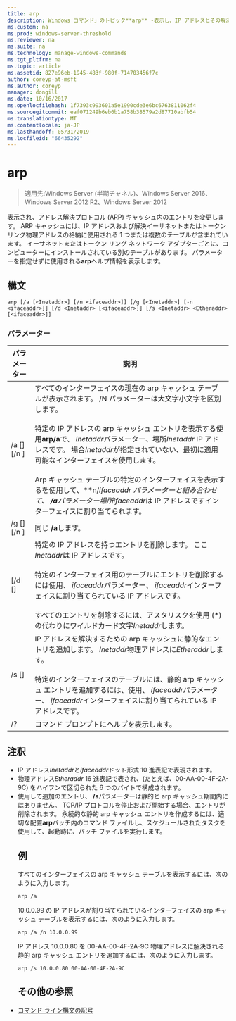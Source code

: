 ```yaml
---
title: arp
description: Windows コマンド」のトピック**arp** -表示し、IP アドレスとその解決の物理アドレスの格納に使用されるアドレス解決プロトコル (arp) キャッシュ内のエントリを変更します。
ms.custom: na
ms.prod: windows-server-threshold
ms.reviewer: na
ms.suite: na
ms.technology: manage-windows-commands
ms.tgt_pltfrm: na
ms.topic: article
ms.assetid: 827e96eb-1945-483f-980f-714703456f7c
author: coreyp-at-msft
ms.author: coreyp
manager: dongill
ms.date: 10/16/2017
ms.openlocfilehash: 1f7393c993601a5e1990cde3e6bc6763811062f4
ms.sourcegitcommit: eaf071249b6eb6b1a758b38579a2d87710abfb54
ms.translationtype: MT
ms.contentlocale: ja-JP
ms.lasthandoff: 05/31/2019
ms.locfileid: "66435292"
---
```

# <a name="arp"></a>arp

>適用先:Windows Server (半期チャネル)、Windows Server 2016、Windows Server 2012 R2、Windows Server 2012

表示され、アドレス解決プロトコル (ARP) キャッシュ内のエントリを変更します。 ARP キャッシュには、IP アドレスおよび解決イーサネットまたはトークン リング物理アドレスの格納に使用される 1 つまたは複数のテーブルが含まれています。 イーサネットまたはトークン リング ネットワーク アダプターごとに、コンピューターにインストールされている別のテーブルがあります。 パラメーターを指定せずに使用される**arp**ヘルプ情報を表示します。
## <a name="syntax"></a>構文
```
arp [/a [<Inetaddr>] [/n <ifaceaddr>]] [/g [<Inetaddr>] [-n <ifaceaddr>]] [/d <Inetaddr> [<ifaceaddr>]] [/s <Inetaddr> <Etheraddr> [<ifaceaddr>]]
```
### <a name="parameters"></a>パラメーター

|                パラメーター                |                                                                                                                                                                                                                                                               説明                                                                                                                                                                                                                                                               |
|-----------------------------------------|-----------------------------------------------------------------------------------------------------------------------------------------------------------------------------------------------------------------------------------------------------------------------------------------------------------------------------------------------------------------------------------------------------------------------------------------------------------------------------------------------------------------------------------------|
|    /a [<Inetaddr>] [/n <ifaceaddr>]     | すべてのインターフェイスの現在の arp キャッシュ テーブルが表示されます。 /N パラメーターは大文字小文字を区別します。<br /><br />特定の IP アドレスの arp キャッシュ エントリを表示する使用**arp/a**で、 *Inetaddr*パラメーター、場所*Inetaddr* IP アドレスです。 場合*Inetaddr*が指定されていない、最初に適用可能なインターフェイスを使用します。<br /><br />Arp キャッシュ テーブルの特定のインターフェイスを表示するを使用して、**n/***ifaceaddr* パラメーターと組み合わせて、 **/a**パラメーター場所*ifaceaddr*は IP アドレスですインターフェイスに割り当てられます。 |
|    /g [<Inetaddr>] [/n <ifaceaddr>]     |                                                                                                                                                                                                                                                          同じ **/a**します。                                                                                                                                                                                                                                                           |
|      [/d <Inetaddr> [<ifaceaddr>]       |                                                                                           特定の IP アドレスを持つエントリを削除します。 ここ*Inetaddr*は IP アドレスです。<br /><br />特定のインターフェイス用のテーブルにエントリを削除するには使用、 *ifaceaddr*パラメーター、 *ifaceaddr*インターフェイスに割り当てられている IP アドレスです。<br /><br />すべてのエントリを削除するには、アスタリスクを使用 (\*) の代わりにワイルドカード文字*Inetaddr*します。                                                                                           |
| /s <Inetaddr> <Etheraddr> [<ifaceaddr>] |                                                                                                                     IP アドレスを解決するための arp キャッシュに静的なエントリを追加します。 *Inetaddr*物理アドレスに*Etheraddr*します。<br /><br />特定のインターフェイスのテーブルには、静的 arp キャッシュ エントリを追加するには、使用、 *ifaceaddr*パラメーター、 *ifaceaddr*インターフェイスに割り当てられている IP アドレスです。                                                                                                                     |
|                   /?                    |                                                                                                                                                                                                                                                  コマンド プロンプトにヘルプを表示します。                                                                                                                                                                                                                                                   |

## <a name="remarks"></a>注釈
- IP アドレス*Inetaddr*と*ifaceaddr*ドット形式 10 進表記で表現されます。
- 物理アドレス*Etheraddr* 16 進表記で表され、(たとえば、00-AA-00-4F-2A-9C) をハイフンで区切られた 6 つのバイトで構成されます。
- 使用して追加のエントリ、 **/s**パラメーターは静的と arp キャッシュ期間内にはありません。 TCP/IP プロトコルを停止および開始する場合、エントリが削除されます。 永続的な静的 arp キャッシュ エントリを作成するには、適切な配置**arp**バッチ内のコマンド ファイルし、スケジュールされたタスクを使用して、起動時に、バッチ ファイルを実行します。
  ## <a name="BKMK_Examples"></a>例
  すべてのインターフェイスの arp キャッシュ テーブルを表示するには、次のように入力します。
  ```
  arp /a
  ```
  10.0.0.99 の IP アドレスが割り当てられているインターフェイスの arp キャッシュ テーブルを表示するには、次のように入力します。
  ```
  arp /a /n 10.0.0.99
  ```
  IP アドレス 10.0.0.80 を 00-AA-00-4F-2A-9C 物理アドレスに解決される静的 arp キャッシュ エントリを追加するには、次のように入力します。
  ```
  arp /s 10.0.0.80 00-AA-00-4F-2A-9C 
  ```
  ## <a name="additional-references"></a>その他の参照
- [コマンド ライン構文の記号](command-line-syntax-key.md)

